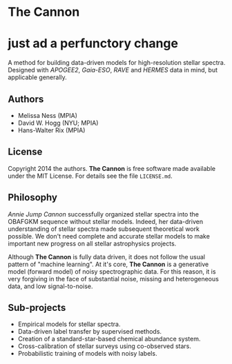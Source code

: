 # The Cannon
# just ad a perfunctory change

A method for building data-driven models for high-resolution stellar spectra.
Designed with *APOGEE2*, *Gaia-ESO*, *RAVE* and *HERMES* data in mind, but applicable generally.

## Authors

- Melissa Ness (MPIA)
- David W. Hogg (NYU; MPIA)
- Hans-Walter Rix (MPIA)

## License

Copyright 2014 the authors.
**The Cannon** is free software made available under the MIT License. For details see the file `LICENSE.md`.

## Philosophy

*Annie Jump Cannon* successfully organized stellar spectra into the OBAFGKM sequence without stellar models.
Indeed, her data-driven understanding of stellar spectra made subsequent theoretical work possible.
We don't need complete and accurate stellar models to make important new progress on all stellar astrophysics projects.

Although **The Cannon** is fully data driven, it does not follow the usual pattern of "machine learning".
At it's core, **The Cannon** is a generative model (forward model) of noisy spectrographic data.
For this reason, it is very forgiving in the face of substantial noise, missing and heterogeneous data,
and low signal-to-noise. 

## Sub-projects

- Empirical models for stellar spectra.
- Data-driven label transfer by supervised methods.
- Creation of a standard-star-based chemical abundance system.
- Cross-calibration of stellar surveys using co-observed stars.
- Probabilistic training of models with noisy labels.
